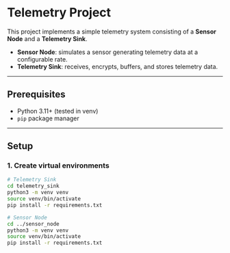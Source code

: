 # Telemetry Project

This project implements a simple telemetry system consisting of a **Sensor Node** and a **Telemetry Sink**.  

- **Sensor Node**: simulates a sensor generating telemetry data at a configurable rate.  
- **Telemetry Sink**: receives, encrypts, buffers, and stores telemetry data.  

---

## Prerequisites

- Python 3.11+ (tested in venv)
- `pip` package manager

---

## Setup

### 1. Create virtual environments

```bash
# Telemetry Sink
cd telemetry_sink
python3 -m venv venv
source venv/bin/activate
pip install -r requirements.txt

# Sensor Node
cd ../sensor_node
python3 -m venv venv
source venv/bin/activate
pip install -r requirements.txt
